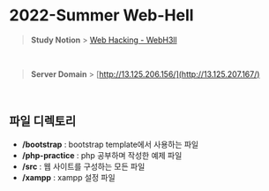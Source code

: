 # 2022-Summer Web-Hell

> **Study Notion** > [Web Hacking - WebH3ll](https://myoungseok98.notion.site/Web-Hacking-WebH3ll-70ee025b579b4ac08439320c4c700dd7)

<br>

> **Server Domain** > [http://13.125.206.156/](http://13.125.207.167/)

<br>

## 파일 디렉토리

<ul>
<li><b>/bootstrap</b> : bootstrap template에서 사용하는 파일</li>
<li><b>/php-practice</b> : php 공부하며 작성한 예제 파일</li>
<li><b>/src</b> : 웹 사이트를 구성하는 모든 파일</li>
<li><b>/xampp</b> : xampp 설정 파일</li>
</ul>
